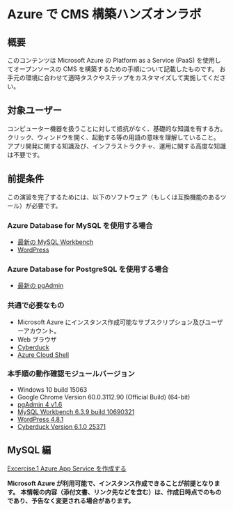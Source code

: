 # Azure で CMS 構築ハンズオンラボ

## 概要
このコンテンツは Microsoft Azure の Platform as a Service (PaaS) を使用してオープンソースの CMS を構築するための手順について記載したものです。
お手元の環境に合わせて適時タスクやステップをカスタマイズして実施してください。

## 対象ユーザー
コンピューター機器を扱うことに対して抵抗がなく、基礎的な知識を有する方。
クリック、ウィンドウを開く、起動する等の用語の意味を理解していること。
アプリ開発に関する知識及び、インフラストラクチャ、運用に関する高度な知識は不要です。

## 前提条件
この演習を完了するためには、以下のソフトウェア（もしくは互換機能のあるツール）が必要です。

### Azure Database for MySQL を使用する場合
* [最新の MySQL Workbench](https://dev.mysql.com/downloads/workbench/)
* [WordPress](https://wordpress.org/download/)

### Azure Database for PostgreSQL を使用する場合
* [最新の pgAdmin](https://www.pgadmin.org/download/)

### 共通で必要なもの
* Microsoft Azure にインスタンス作成可能なサブスクリプション及びユーザーアカウント。
* Web ブラウザ
* [Cyberduck](https://cyberduck.io/)
* [Azure Cloud Shell](https://docs.microsoft.com/ja-jp/azure/cloud-shell/overview)

### 本手順の動作確認モジュールバージョン
* Windows 10 build 15063
* Google Chrome Version 60.0.3112.90 (Official Build) (64-bit)
* [pgAdmin 4 v1.6](https://www.postgresql.org/ftp/pgadmin/pgadmin4/v1.6/windows/)
* [MySQL Workbench 6.3.9 build 10690321](https://dev.mysql.com/downloads/workbench/)
* [WordPress 4.8.1](https://wordpress.org/download/)
* [Cyberduck Version 6.1.0 25371](https://cyberduck.io/)

## MySQL 編
[Excercise.1 Azure App Service を作成する](./Excercise1-CreateServices.md)

__Microsoft Azure が利用可能で、インスタンス作成できることが前提となります。__
__本情報の内容（添付文書、リンク先などを含む）は、作成日時点でのものであり、予告なく変更される場合があります。__

